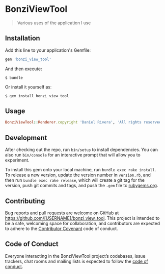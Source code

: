# BonziViewTool

> Various uses of the application I use

## Installation

Add this line to your application's Gemfile:

```ruby
gem 'bonzi_view_tool'
```

And then execute:

    $ bundle

Or install it yourself as:

    $ gem install bonzi_view_tool

## Usage
```ruby
BonziViewTool::Renderer.copyright 'Daniel Rivera', 'All rights reserved'
```

## Development

After checking out the repo, run `bin/setup` to install dependencies. You can also run `bin/console` for an interactive prompt that will allow you to experiment.

To install this gem onto your local machine, run `bundle exec rake install`. To release a new version, update the version number in `version.rb`, and then run `bundle exec rake release`, which will create a git tag for the version, push git commits and tags, and push the `.gem` file to [rubygems.org](https://rubygems.org).

## Contributing

Bug reports and pull requests are welcome on GitHub at https://github.com/[USERNAME]/bonzi_view_tool. This project is intended to be a safe, welcoming space for collaboration, and contributors are expected to adhere to the [Contributor Covenant](http://contributor-covenant.org) code of conduct.

## Code of Conduct

Everyone interacting in the BonziViewTool project’s codebases, issue trackers, chat rooms and mailing lists is expected to follow the [code of conduct](https://github.com/[USERNAME]/bonzi_view_tool/blob/master/CODE_OF_CONDUCT.md).
